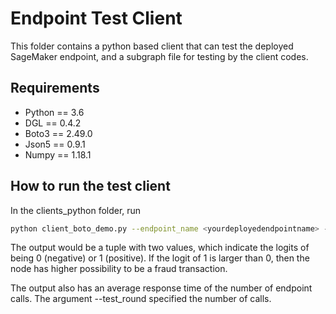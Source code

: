 # Endpoint Test Client

This folder contains a python based client that can test the deployed SageMaker endpoint,
and a subgraph file for testing by the client codes.

Requirements
--------------
- Python == 3.6
- DGL == 0.4.2
- Boto3 == 2.49.0
- Json5 == 0.9.1
- Numpy == 1.18.1

How to run the test client
---------------------------
In the clients_python folder, run
```bash
python client_boto_demo.py --endpoint_name <yourdeployedendpointname> --test_round 10
```

The output would be a tuple with two values, which indicate the logits of being 0 (negative) or 1 (positive).
If the logit of 1 is larger than 0, then the node has higher possibility to be a fraud transaction.

The output also has an average response time of the number of endpoint calls. The argument --test_round specified the
number of calls.




